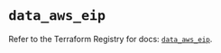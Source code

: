 # `data_aws_eip`

Refer to the Terraform Registry for docs: [`data_aws_eip`](https://registry.terraform.io/providers/hashicorp/aws/6.9.0/docs/data-sources/eip).
